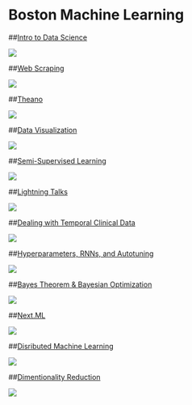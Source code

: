 **Boston Machine Learning**
===================

##[Intro to Data Science](https://github.com/gwulfs/bostonml/tree/master/intro)

<a href="https://github.com/gwulfs/bostonml/tree/master/intro"><img src="http://i.imgur.com/sOyU3Zq.png"></a>

##[Web Scraping](https://github.com/gwulfs/bostonml/tree/master/scraping)

<a href="https://github.com/gwulfs/bostonml/tree/master/scraping"><img src="http://i.imgur.com/v0W1btg.png"></a>

##[Theano](https://github.com/gwulfs/bostonml/tree/master/theano)

<a href="https://github.com/gwulfs/bostonml/tree/master/theano"><img src="http://i.imgur.com/cwyA0pD.png"></a>

##[Data Visualization](https://github.com/gwulfs/bostonml/tree/master/data%20visualization)

<a href="https://github.com/gwulfs/bostonml/tree/master/data%20visualization"><img src="http://i.imgur.com/cQtgt7r.jpg"></a>

##[Semi-Supervised Learning](https://github.com/gwulfs/bostonml/tree/master/semi-supervised%20learning)

<a href="https://github.com/gwulfs/bostonml/tree/master/semi-supervised%20learning"><img src="http://i.imgur.com/kJzIJdi.png"></a>

##[Lightning Talks](https://github.com/gwulfs/bostonml/tree/master/lightning%20talks)

<a href="https://github.com/gwulfs/bostonml/tree/master/lightning%20talks"><img src="http://i.imgur.com/AWUeSdN.png"></a>

##[Dealing with Temporal Clinical Data](https://github.com/gwulfs/bostonml/tree/master/dealing%20with%20temporal%20clinical%20data)

<a href="https://github.com/gwulfs/bostonml/tree/master/dealing%20with%20temporal%20clinical%20data"><img src="http://i.imgur.com/hSyvgPo.png"></a>

##[Hyperparameters, RNNs, and Autotuning](https://github.com/gwulfs/bostonml/tree/master/hyperparameters%2C%20RNNs%2C%20and%20autotuning)

<a href="https://github.com/gwulfs/bostonml/tree/master/hyperparameters%2C%20RNNs%2C%20and%20autotuning"><img src="http://i.imgur.com/3Q4B89y.png"></a>

##[Bayes Theorem & Bayesian Optimization](https://github.com/gwulfs/bostonml/tree/master/bayes%20theorem%20%26%20bayesian%20optimization)

<a href="https://github.com/gwulfs/bostonml/tree/master/bayes%20theorem%20%26%20bayesian%20optimization"><img src="http://i.imgur.com/LstDLV1.jpg"></a>

##[Next.ML](https://github.com/gwulfs/bostonml/tree/master/next.ml)

<a href="https://github.com/gwulfs/bostonml/tree/master/next.ml"><img src="http://i.imgur.com/YOQ0xhB.png"></a>

##[Disributed Machine Learning](https://github.com/gwulfs/bostonml/tree/master/distributed%20machine%20learning)

<a href="https://github.com/gwulfs/bostonml/tree/master/distributed%20machine%20learning"><img src="http://i.imgur.com/V5PRSya.png"></a>

##[Dimentionality Reduction](https://github.com/gwulfs/bostonml/tree/master/dimensionality%20reduction)

<a href="https://github.com/gwulfs/bostonml/tree/master/dimensionality%20reduction"><img src="http://i.imgur.com/QxDzHKK.png"></a>